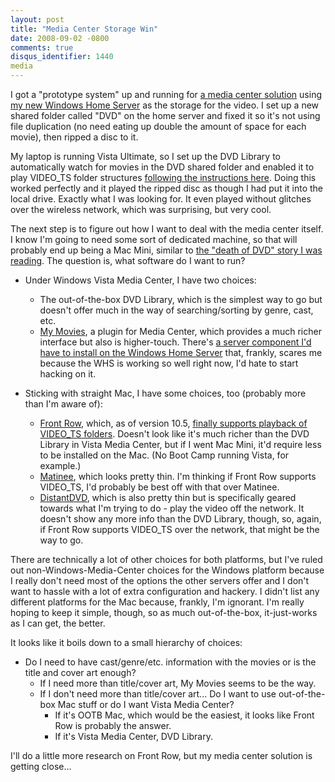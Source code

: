 ```yaml
---
layout: post
title: "Media Center Storage Win"
date: 2008-09-02 -0800
comments: true
disqus_identifier: 1440
media
---
```

I got a "prototype system" up and running for [a media center
solution](/archive/2008/08/21/more-media-server-options.aspx) using [my
new Windows Home
Server](/archive/2008/08/25/windows-home-server-first-impressions.aspx)
as the storage for the video. I set up a new shared folder called "DVD"
on the home server and fixed it so it's not using file duplication (no
need eating up double the amount of space for each movie), then ripped a
disc to it.

My laptop is running Vista Ultimate, so I set up the DVD Library to
automatically watch for movies in the DVD shared folder and enabled it
to play VIDEO\_TS folder structures [following the instructions
here](http://apcmag.com/how_to_play_ripped_dvds_on_vista_media_center.htm).
Doing this worked perfectly and it played the ripped disc as though I
had put it into the local drive. Exactly what I was looking for. It even
played without glitches over the wireless network, which was surprising,
but very cool.

The next step is to figure out how I want to deal with the media center
itself. I know I'm going to need some sort of dedicated machine, so that
will probably end up being a Mac Mini, similar to [the "death of DVD"
story I was
reading](http://angryhacker.com/blog/archive/2007/08/20/the-death-of-dvd.aspx).
The question is, what software do I want to run?

-   Under Windows Vista Media Center, I have two choices:
    -   The out-of-the-box DVD Library, which is the simplest way to go
        but doesn't offer much in the way of searching/sorting by genre,
        cast, etc.
    -   [My Movies](http://www.mymovies.name), a plugin for Media
        Center, which provides a much richer interface but also is
        higher-touch. There's [a server component I'd have to install on
        the Windows Home
        Server](http://wiki.mymovies.dk/Installation%20In%20a%20Windows%20Home%20Server%20Environment.ashx)
        that, frankly, scares me because the WHS is working so well
        right now, I'd hate to start hacking on it.

-   Sticking with straight Mac, I have some choices, too (probably more
    than I'm aware of):
    -   [Front Row](http://en.wikipedia.org/wiki/Front_Row), which, as
        of version 10.5, [finally supports playback of VIDEO\_TS
        folders](http://www.macosxhints.com/article.php?story=20071029182617245).
        Doesn't look like it's much richer than the DVD Library in Vista
        Media Center, but if I went Mac Mini, it'd require less to be
        installed on the Mac. (No Boot Camp running Vista, for example.)
    -   [Matinee](http://matinee.dizandat.com/), which looks pretty
        thin. I'm thinking if Front Row supports VIDEO\_TS, I'd probably
        be best off with that over Matinee.
    -   [DistantDVD](http://www.distantdvd.com/), which is also pretty
        thin but is specifically geared towards what I'm trying to do -
        play the video off the network. It doesn't show any more info
        than the DVD Library, though, so, again, if Front Row supports
        VIDEO\_TS over the network, that might be the way to go.

There are technically a lot of other choices for both platforms, but
I've ruled out non-Windows-Media-Center choices for the Windows platform
because I really don't need most of the options the other servers offer
and I don't want to hassle with a lot of extra configuration and
hackery. I didn't list any different platforms for the Mac because,
frankly, I'm ignorant. I'm really hoping to keep it simple, though, so
as much out-of-the-box, it-just-works as I can get, the better.

It looks like it boils down to a small hierarchy of choices:

-   Do I need to have cast/genre/etc. information with the movies or is
    the title and cover art enough?
    -   If I need more than title/cover art, My Movies seems to be the
        way.
    -   If I don't need more than title/cover art... Do I want to use
        out-of-the-box Mac stuff or do I want Vista Media Center?
        -   If it's OOTB Mac, which would be the easiest, it looks like
            Front Row is probably the answer.
        -   If it's Vista Media Center, DVD Library.

I'll do a little more research on Front Row, but my media center
solution is getting close...

